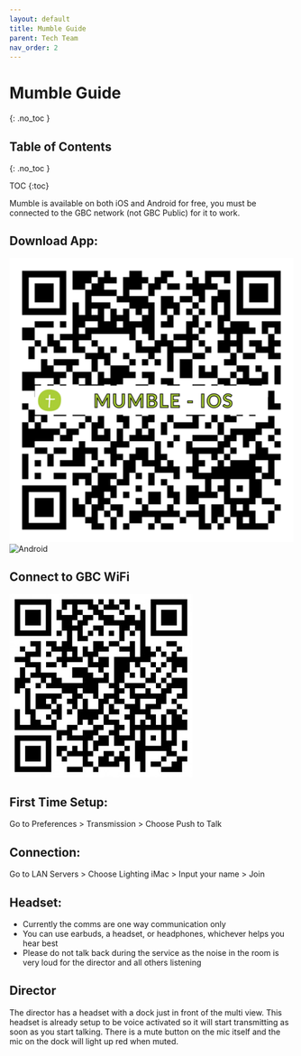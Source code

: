 ```yaml
---
layout: default
title: Mumble Guide
parent: Tech Team
nav_order: 2
---
```


# Mumble Guide
{: .no_toc }

## Table of Contents
{: .no_toc }

TOC
{:toc}

Mumble is available on both iOS and Android for free, you must be connected to the GBC network (not GBC Public) for it to work.

## Download App:
![iOS](../assets/images/mumble-ios.png) ![Android](../../assets/images/mumble-android.png)

## Connect to GBC WiFi
![GBC WiFi](/assets/images/gbc-wifi.jpeg)

## First Time Setup:
Go to Preferences > Transmission > Choose Push to Talk

## Connection:
Go to LAN Servers > Choose Lighting iMac > Input your name > Join

## Headset:
- Currently the comms are one way communication only
- You can use earbuds, a headset, or headphones, whichever helps you hear best
- Please do not talk back during the service as the noise in the room is very loud for the director and all others listening


## Director
The director has a headset with a dock just in front of the multi view. This headset is already setup to be voice activated so it will start transmitting as soon as you start talking. There is a mute button on the mic itself and the mic on the dock will light up red when muted.
